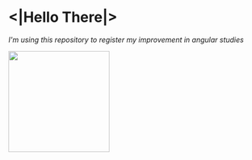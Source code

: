 # <|Hello There|>

    
_I'm using this repository to register my improvement in angular studies_

<img src="https://upload.wikimedia.org/wikipedia/commons/thumb/c/cf/Angular_full_color_logo.svg/240px-Angular_full_color_logo.svg.png" width="200"/>

